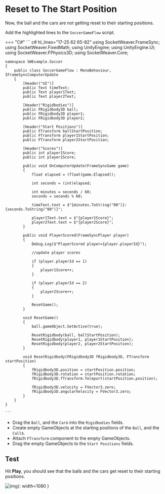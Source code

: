 # **Reset to The Start Position**

Now, the ball and the cars are not getting reset to their starting positions.

Add the highlighted lines to the `SoccerGameFlow` script.

=== "C#"
    ``` c# hl_lines="17-25 62 65-82"
    using SocketWeaver.FrameSync;
    using SocketWeaver.FixedMath;
    using UnityEngine;
    using UnityEngine.UI;
    using SocketWeaver.FPhysics3D;
    using SocketWeaver.Core;

    namespace SWExample.Soccer
    {
        public class SoccerGameFlow : MonoBehaviour, IFrameSyncComputerUpdate
        {
            [Header("UI")]
            public Text timeText;
            public Text player1Text;
            public Text player2Text;

            [Header("Rigidbodies")]
            public FRigidbody3D ball;
            public FRigidbody3D player1;
            public FRigidbody3D player2;

            [Header("Start Positions")]
            public FTransform ballStartPosition;
            public FTransform player1StartPosition;
            public FTransform player2StartPosition;

            [Header("Scores")]
            public int player1Score;
            public int player2Score;

            public void OnComputerUpdate(FrameSyncGame game)
            {
                float elapsed = (float)game.Elapsed();

                int seconds = (int)elapsed;

                int minutes = seconds / 60;
                seconds = seconds % 60;

                timeText.text = $"{minutes.ToString("00")}:{seconds.ToString("00")}";

                player1Text.text = $"{player1Score}";
                player2Text.text = $"{player2Score}";
            }

            public void PlayerScored(FrameSyncPlayer player)
            {
                Debug.Log($"PlayerScored player={player.playerId}");

                //update player scores
        
                if (player.playerId == 1)
                {
                    player1Score++;
                }

                if (player.playerId == 2)
                {
                    player2Score++;
                }

                ResetGame();
            }

            void ResetGame()
            {
                ball.gameObject.SetActive(true);

                ResetRigidbody(ball, ballStartPosition);
                ResetRigidbody(player1, player1StartPosition);
                ResetRigidbody(player2, player2StartPosition);
            }

            void ResetRigidbody(FRigidbody3D fRigidbody3D, FTransform startPosition)
            {
                fRigidbody3D.position = startPosition.position;
                fRigidbody3D.rotation = startPosition.rotation;
                fRigidbody3D.fTransform.Teleport(startPosition.position);

                fRigidbody3D.velocity = FVector3.zero;
                fRigidbody3D.angularVelocity = FVector3.zero;
            }
        }
    }

    ```
- Drag the `Ball`, and the `Car`s into the `Rigidbodies` fields.
- Create empty GameObjects at the starting positions of the `Ball`, and the `Call`s.
- Attach `FTransform` component to the empty GameObjects.
- Drag the empty GameObjects to the `Start Positions` fields.

## **Test**
Hit **Play**, you should see that the balls and the cars get reset to their starting positions.

![img](./../../assets/soccer/reset.gif){: width=1080 }

